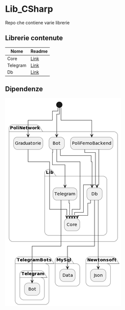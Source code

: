 # Lib_CSharp

Repo che contiene varie librerie

## Librerie contenute

| **Nome** | **Readme** |
|----------|------------|
| Core     | [Link](https://github.com/PoliNetworkOrg/Lib_CSharp/blob/main/PoliNetwork.Core/README.md) |
| Telegram | [Link](https://github.com/PoliNetworkOrg/Lib_CSharp/blob/main/PoliNetwork.Telegram/README.md) |
| Db       | [Link](https://github.com/PoliNetworkOrg/Lib_CSharp/blob/main/PoliNetwork.Db/README.md) |


## Dipendenze

![immagine](https://github.com/PoliNetworkOrg/Lib_CSharp/blob/main/docs/dipendenze/schema.png?raw=true)




